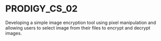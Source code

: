 # PRODIGY_CS_02
Developing a simple image encryption tool using pixel manipulation and allowing users to select image from their files to encrypt and decrypt images.

